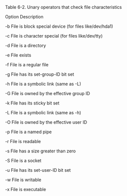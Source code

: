 Table 6-2. Unary operators that check file characteristics

Option Description

-b File is block special device (for files like/dev/hda1)

-c File is character special (for files like/dev/tty)

-d File is a directory

-e File exists

-f File is a regular file

-g File has its set-group-ID bit set

-h File is a symbolic link (same as -L)

-G File is owned by the effective group ID

-k File has its sticky bit set

-L File is a symbolic link (same as -h)

-O File is owned by the effective user ID

-p File is a named pipe

-r File is readable

-s File has a size greater than zero

-S File is a socket

-u File has its set-user-ID bit set

-w File is writable

-x File is executable

